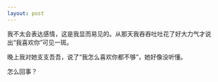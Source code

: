 ```yaml
---
layout: post
---
```

我不太会表达感情，这是我显而易见的。从那天我吞吞吐吐花了好大力气才说出“我喜欢你”可见一斑。

晚上我对她支支吾吾，说了“我怎么喜欢你都不够”，她好像没听懂。

怎么回事？
